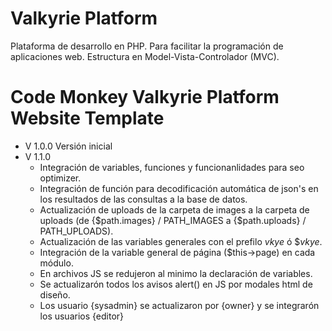 # Valkyrie Platform
Plataforma de desarrollo en PHP. Para facilitar la programación de aplicaciones web. Estructura en Model-Vista-Controlador (MVC).

# Code Monkey Valkyrie Platform Website Template

- V 1.0.0 Versión inicial
- V 1.1.0
    - Integración de variables, funciones y funcionanlidades para seo optimizer.
    - Integración de función para decodificación automática de json's en los resultados de las consultas a la base de datos.
    - Actualización de uploads de la carpeta de images a la carpeta de uploads (de {$path.images} / PATH_IMAGES a {$path.uploads} / PATH_UPLOADS).
    - Actualización de las variables generales con el prefilo _vkye_ ó $_vkye_.
    - Integración de la variable general de página ($this->page) en cada módulo.
    - En archivos JS se redujeron al minimo la declaración de variables.
    - Se actualizarón todos los avisos alert() en JS por modales html de diseño.
    - Los usuario {sysadmin} se actualizaron por {owner} y se integrarón los usuarios {editor}

